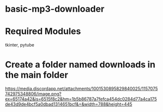# basic-mp3-downloader

# Required Modules
tkinter, pytube

# Create a folder named downloads in the main folder

https://media.discordapp.net/attachments/1001530895829840025/1157075742975348806/image.png?ex=65174a42&is=6515f8c2&hm=1b5b86787a7fefca454dc0284d77a4ca175de43d9de4bcf5a0dbad1314651bcf&=&width=788&height=445

